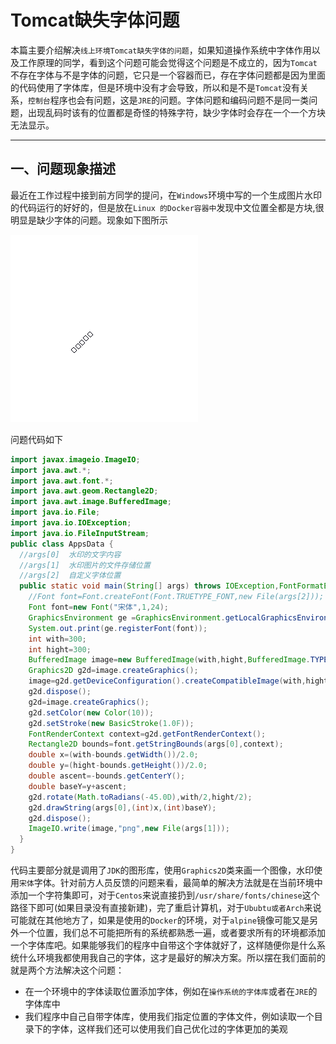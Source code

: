 # Tomcat缺失字体问题

本篇主要介绍解决`线上环境Tomcat缺失字体的问题`，如果知道操作系统中字体作用以及工作原理的同学，看到这个问题可能会觉得这个问题是不成立的，因为`Tomcat`不存在字体与不是字体的问题，它只是一个容器而已，存在字体问题都是因为里面的代码使用了字体库，但是环境中没有才会导致，所以和是不是`Tomcat`没有关系，`控制台`程序也会有问题，这是`JRE`的问题。字体问题和编码问题不是同一类问题，出现乱码时该有的位置都是奇怪的特殊字符，缺少字体时会存在一个一个方块无法显示。




----------------


## 一、问题现象描述

最近在工作过程中接到前方同学的提问，在`Windows`环境中写的一个生成图片水印的代码运行的好好的，但是放在`Linux 的Docker容器中`发现中文位置全都是方块,很明显是缺少字体的问题。现象如下图所示

![](images/缺少字体1.png)

问题代码如下
```java
import javax.imageio.ImageIO;
import java.awt.*;
import java.awt.font.*;
import java.awt.geom.Rectangle2D;
import java.awt.image.BufferedImage;
import java.io.File;
import java.io.IOException;
import java.io.FileInputStream;
public class AppsData {
  //args[0]  水印的文字内容
  //args[1]  水印图片的文件存储位置
  //args[2]  自定义字体位置
  public static void main(String[] args) throws IOException,FontFormatException {
    //Font font=Font.createFont(Font.TRUETYPE_FONT,new File(args[2]));
    Font font=new Font("宋体",1,24);
    GraphicsEnvironment ge =GraphicsEnvironment.getLocalGraphicsEnvironment();
    System.out.print(ge.registerFont(font));
    int with=300;
    int hight=300;
    BufferedImage image=new BufferedImage(with,hight,BufferedImage.TYPE_INT_ARGB);
    Graphics2D g2d=image.createGraphics();
    image=g2d.getDeviceConfiguration().createCompatibleImage(with,hight,3);
    g2d.dispose();
    g2d=image.createGraphics();
    g2d.setColor(new Color(10));
    g2d.setStroke(new BasicStroke(1.0F));
    FontRenderContext context=g2d.getFontRenderContext();
    Rectangle2D bounds=font.getStringBounds(args[0],context);
    double x=(with-bounds.getWidth())/2.0;
    double y=(hight-bounds.getHeight())/2.0;
    double ascent=-bounds.getCenterY();
    double baseY=y+ascent;
    g2d.rotate(Math.toRadians(-45.0D),with/2,hight/2);
    g2d.drawString(args[0],(int)x,(int)baseY);
    g2d.dispose();
    ImageIO.write(image,"png",new File(args[1]));
  }
}
```
代码主要部分就是调用了`JDK`的图形库，使用`Graphics2D`类来画一个图像，水印使用`宋体`字体。针对前方人员反馈的问题来看，最简单的解决方法就是在当前环境中添加一个字符集即可，对于`Centos`来说直接扔到`/usr/share/fonts/chinese`这个路径下即可(如果目录没有直接新建)，完了重启计算机，对于`Ububtu或者Arch`来说可能就在其他地方了，如果是使用的`Docker`的环境，对于`alpine`镜像可能又是另外一个位置，我们总不可能把所有的系统都熟悉一遍，或者要求所有的环境都添加一个字体库吧。如果能够我们的程序中自带这个字体就好了，这样随便你是什么系统什么环境我都使用我自己的字体，这才是最好的解决方案。所以摆在我们面前的就是两个方法解决这个问题：

- 在一个环境中的字体读取位置添加字体，例如在`操作系统的字体库`或者在`JRE`的字体库中
- 我们程序中自己自带字体库，使用我们指定位置的字体文件，例如读取一个目录下的字体，这样我们还可以使用我们自己优化过的字体更加的美观

















